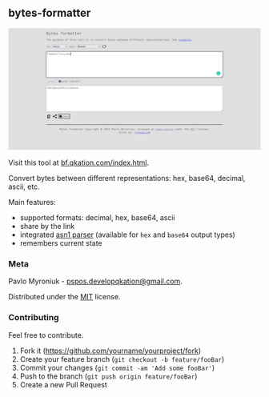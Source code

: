 ## bytes-formatter

![](img/example.png)

Visit this tool at [bf.qkation.com/index.html](https://bf.qkation.com/index.html).

Convert bytes between different representations: hex, base64, decimal, ascii, etc.

Main features:

* supported formats: decimal, hex, base64, ascii
* share by the link
* integrated [asn1 parser](https://lapo.it/asn1js/) (available for `hex` and `base64` output types)
* remembers current state

### Meta

Pavlo Myroniuk - [pspos.developqkation@gmail.com](mailto:pspos.developqkation@gmail.com).

Distributed under the [MIT](https://github.com/TheBestTvarynka/bytes-formatter/blob/main/LICENSE) license.

### Contributing

Feel free to contribute.

1. Fork it (<https://github.com/yourname/yourproject/fork>)
2. Create your feature branch (`git checkout -b feature/fooBar`)
3. Commit your changes (`git commit -am 'Add some fooBar'`)
4. Push to the branch (`git push origin feature/fooBar`)
5. Create a new Pull Request
